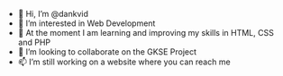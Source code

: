- 👋 Hi, I’m @dankvid
- 👀 I’m interested in Web Development
- 🌱 At the moment I am learning and improving my skills in HTML, CSS and PHP
- 💞️ I’m looking to collaborate on the GKSE Project
- 📫 I’m still working on a website where you can reach me 

<!---
dankvid/dankvid is a ✨ special ✨ repository because its `README.md` (this file) appears on your GitHub profile.
You can click the Preview link to take a look at your changes.
--->
